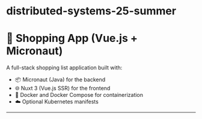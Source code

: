 # distributed-systems-25-summer
# 🛒 Shopping App (Vue.js + Micronaut)

A full-stack shopping list application built with:

- 📦 Micronaut (Java) for the backend
- 🌐 Nuxt 3 (Vue.js SSR) for the frontend
- 🐳 Docker and Docker Compose for containerization
- ☁️ Optional Kubernetes manifests

---
